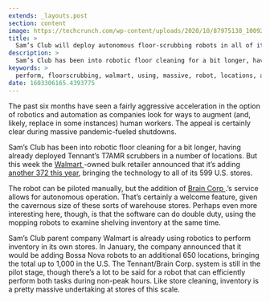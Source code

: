 ```yaml
--- 
extends: _layouts.post 
section: content 
image: https://techcrunch.com/wp-content/uploads/2020/10/87975138_100929481516655_1689479841771945984_o.jpg?w=600 
title: > 
  Sam’s Club will deploy autonomous floor-scrubbing robots in all of its US locations – TechCrunch 
description: > 
  Sam’s Club has been into robotic floor cleaning for a bit longer, having already deployed Tennant’s T7AMR scrubbers in a number of locations.The robot can be piloted manually, but the addition of Brain Corp .’s service allows for autonomous operation.Sam’s Club parent company Walmart is already using robotics to perform inventory in its own stores.In January, the company announced that it would be adding Bossa Nova robots to an additional 650 locations, bringing the total up to 1,000 in the U.S.Like store cleaning, inventory is a pretty massive undertaking at stores of this scale. 
keywords: > 
  perform, floorscrubbing, walmart, using, massive, robot, locations, autonomous, club, robots, inventory, sams, techcrunch, stores, deploy, robotics 
date: 1603306165.4393775 
--- 
```

<div><p class="p1">The past six months have seen a fairly aggressive acceleration in the option of robotics and automation as companies look for ways to augment (and, likely, replace in some instances) human workers. The appeal is certainly clear during massive pandemic-fueled shutdowns.</p>
<p class="p1">Sam&#8217;s Club has been into robotic floor cleaning for a bit longer, having already deployed Tennant&#8217;s T7AMR scrubbers in a number of locations. But this week the <a class="crunchbase-link" href="https://crunchbase.com/organization/walmart" target="_blank">Walmart </a>-owned bulk retailer announced that it&#8217;s adding <a href="https://www.prnewswire.com/news-releases/brain-corp-expands-commercial-relationship-with-sams-club-to-power-in-club-autonomous-robots-and-connected-data-services-301156276.html">another 372 this year</a>, bringing the technology to all of its 599 U.S. stores.</p>
<p class="p1">The robot can be piloted manually, but the addition of <a class="crunchbase-link" href="https://crunchbase.com/organization/brain-corporation" target="_blank">Brain Corp </a>.&#8217;s service allows for autonomous operation. That&#8217;s certainly a welcome feature, given the cavernous size of these sorts of warehouse stores. Perhaps even more interesting here, though, is that the software can do double duty, using the mopping robots to examine shelving inventory at the same time.</p>
<p class="p1">Sam&#8217;s Club parent company Walmart is already using robotics to perform inventory in its own stores. In January, the company announced that it would be adding Bossa Nova robots to an additional 650 locations, bringing the total up to 1,000 in the U.S. The Tennant/Brain Corp. system is still in the pilot stage, though there&#8217;s a lot to be said for a robot that can efficiently perform both tasks during non-peak hours. Like store cleaning, inventory is a pretty massive undertaking at stores of this scale.</p>
</div>